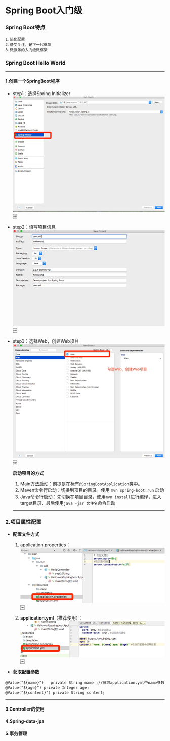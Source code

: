 # Spring Boot入门级
### Spring Boot特点
	1.简化配置
	2.备受关注，是下一代框架
	3.微服务的入门级微框架

### Spring Boot Hello World

***
#### 1.创建一个SpringBoot程序

* step1：选择Spring Initializer![-600](media/15091548892816/15091555688804.jpg)￼		
* step2：填写项目信息
![-w600](media/15091548892816/15091561458678.jpg)￼
* step3：选择Web，创建Web项目
![](media/15091548892816/15091562007939.jpg)￼


	**启动项目的方式**
	1. Main方法启动：前提是在标有`@SpringBootApplication`类中。
	2. Maven命令行启动：切换到项目的目录。使用 `mvn spring-boot:run` 启动
	3. Java命令行启动：先切换在项目目录，使用`mvn install`进行编译，进入target目录，最后使用`java -jar 文件名`命令启动

	***

### 2.项目属性配置

* **配置文件方式**

	1. application.properties：
		![](media/15091548892816/15091592109872.jpg)￼

	2. **application.yml**（推荐使用）：
	![](media/15091548892816/15091607510119.jpg)￼

* **获取配置参数**
	
```
@Value("${name}")   private String name ;//获取application.yml中name参数
@Value("${age}") private Integer age;  
@Value("${content}") private String content;
```

* ****	

#### 3.Controller的使用

#### 4.Spring-data-jpa

#### 5.事务管理

